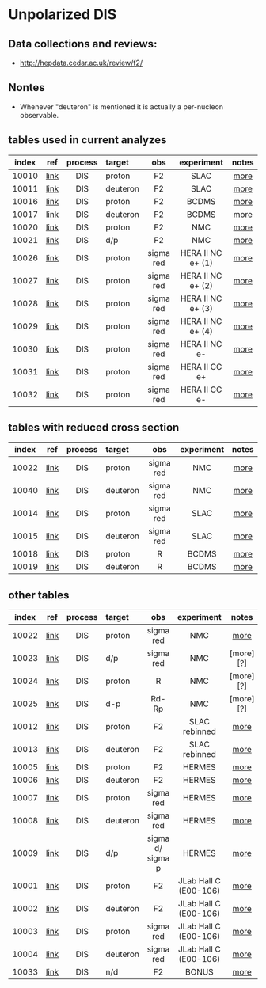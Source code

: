 # Unpolarized DIS

## Data collections and reviews:
* http://hepdata.cedar.ac.uk/review/f2/

## Nontes

* Whenever "deuteron" is mentioned it is actually a per-nucleon observable.

## tables used in current analyzes

| index | ref                    | process | target   | obs       | experiment        | notes             |
| :--:  | :--:                   | :--:    | :--      | :--:      | :--:              | :--:              |
| 10010 | [link][ref10010-10015] | DIS     | proton   | F2        | SLAC              | [more][com_slac]  |
| 10011 | [link][ref10010-10015] | DIS     | deuteron | F2        | SLAC              | [more][com_slac]  |
| 10016 | [link][ref10016]       | DIS     | proton   | F2        | BCDMS             | [more][com_BCDMS] |
| 10017 | [link][ref10017]       | DIS     | deuteron | F2        | BCDMS             | [more][com_BCDMS] |
| 10020 | [link][ref10020]       | DIS     | proton   | F2        | NMC               | [more][com_NMCp]  |
| 10021 | [link][ref10021]       | DIS     | d/p      | F2        | NMC               | [more][com_NMCdp] |
| 10026 | [link][ref10026]       | DIS     | proton   | sigma red | HERA II NC e+ (1) | [more][com_HERA2] |
| 10027 | [link][ref10026]       | DIS     | proton   | sigma red | HERA II NC e+ (2) | [more][com_HERA2] |
| 10028 | [link][ref10026]       | DIS     | proton   | sigma red | HERA II NC e+ (3) | [more][com_HERA2] |
| 10029 | [link][ref10026]       | DIS     | proton   | sigma red | HERA II NC e+ (4) | [more][com_HERA2] |
| 10030 | [link][ref10026]       | DIS     | proton   | sigma red | HERA II NC e-     | [more][com_HERA2] |
| 10031 | [link][ref10026]       | DIS     | proton   | sigma red | HERA II CC e+     | [more][com_HERA2] |
| 10032 | [link][ref10026]       | DIS     | proton   | sigma red | HERA II CC e-     | [more][com_HERA2] |

## tables with reduced cross section 

| index | ref                    | process | target   | obs       | experiment | notes             |
| :--:  | :--:                   | :--:    | :--      | :--:      | :--:       | :--:              |
| 10022 | [link][ref10020]       | DIS     | proton   | sigma red | NMC        | [more][com_NMCsp] |
| 10040 | [link][ref10020]       | DIS     | deuteron | sigma red | NMC        | [more][com_NMCsp] | 
| 10014 | [link][ref10010-10015] | DIS     | proton   | sigma red | SLAC       | [more][com_sigma] | 
| 10015 | [link][ref10010-10015] | DIS     | deuteron | sigma red | SLAC       | [more][com_sigma] |
| 10018 | [link][ref10016]       | DIS     | proton   | R         | BCDMS      | [more][com_BCDMS] |
| 10019 | [link][ref10017]       | DIS     | deuteron | R         | BCDMS      | [more][com_BCDMS] |

## other tables

| index | ref                    | process | target   | obs              | experiment            | notes             |
| :--:  | :--:                   | :--:    | :--      | :--:             | :--:                  | :--:              |
| 10022 | [link][ref10020]       | DIS     | proton   | sigma red        | NMC                   | [more][com_NMCsp] |
| 10023 | [link][ref10021]       | DIS     | d/p      | sigma red        | NMC                   | [more][?]         |
| 10024 | [link][ref10020]       | DIS     | proton   | R                | NMC                   | [more][?]         |
| 10025 | [link][ref10021]       | DIS     | d-p      | Rd-Rp            | NMC                   | [more][?]         |
| 10012 | [link][ref10010-10015] | DIS     | proton   | F2               | SLAC rebinned         | [more][com_rebin] |
| 10013 | [link][ref10010-10015] | DIS     | deuteron | F2               | SLAC rebinned         | [more][com_rebin] |
| 10005 | [link][ref10005-10009] | DIS     | proton   | F2               | HERMES                | [more][com10005]  |
| 10006 | [link][ref10005-10009] | DIS     | deuteron | F2               | HERMES                | [more][com10005]  |
| 10007 | [link][ref10005-10009] | DIS     | proton   | sigma red        | HERMES                | [more][com10005]  |
| 10008 | [link][ref10005-10009] | DIS     | deuteron | sigma red        | HERMES                | [more][com10005]  |
| 10009 | [link][ref10005-10009] | DIS     | d/p      | sigma d/ sigma p | HERMES                | [more][com10005]  |
| 10001 | [link][ref10001-10004] | DIS     | proton   | F2               | JLab Hall C (E00-106) | [more][com10001]  |
| 10002 | [link][ref10001-10004] | DIS     | deuteron | F2               | JLab Hall C (E00-106) | [more][com10001]  |
| 10003 | [link][ref10001-10004] | DIS     | proton   | sigma red        | JLab Hall C (E00-106) | [more][com10001]  |
| 10004 | [link][ref10001-10004] | DIS     | deuteron | sigma red        | JLab Hall C (E00-106) | [more][com10001]  |
| 10033 | [link][ref10033]       | DIS     | n/d      | F2               | BONUS                 | [more][com_BONUS] |




[ref10001-10004]: http://inspirehep.net/record/820503?ln=en
[ref10005-10009]: http://inspirehep.net/record/894309
[ref10010-10015]: ....TO.BE.ADDED....
[ref10016]: https://inspirehep.net/record/276661?ln=en
[ref10017]: https://inspirehep.net/record/285497?ln=en
[ref10020]: http://inspirehep.net/record/424154?ln=en    
[ref10021]: http://inspirehep.net/record/426595?ln=en
[ref10026]: https://inspirehep.net/record/1377206?ln=en
[ref10033]: https://inspirehep.net/record/1280957?ln=en

[com10001]:  comments/jl00106.md
[com10005]:  comments/HERMES_DIS.md
[com_slac]:  comments/slac_reanalysis.md
[com_rebin]: comments/slac_rebinned.md
[com_sigma]: comments/slac_sigma.md
[com_BCDMS]: comments/BCDMS.md
[com_NMCp]:  comments/NmcF2pCor.md
[com_NMCdp]: comments/NmcRatCor.md
[com_NMCsp]: comments/NMC_sp.md
[com_HERA2]: comments/HERA2.md
[com_BONUS]: comments/BNS_F2nd.md
